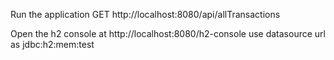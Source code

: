 Run the application
GET http://localhost:8080/api/allTransactions

Open the h2 console at http://localhost:8080/h2-console
use datasource url as jdbc:h2:mem:test